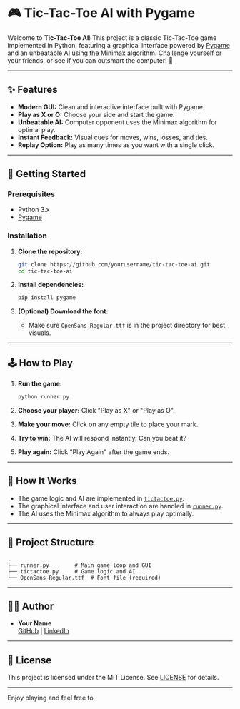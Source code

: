 # 🎮 Tic-Tac-Toe AI with Pygame

Welcome to **Tic-Tac-Toe AI**! This project is a classic Tic-Tac-Toe game implemented in Python, featuring a graphical interface powered by [Pygame](https://www.pygame.org/) and an unbeatable AI using the Minimax algorithm. Challenge yourself or your friends, or see if you can outsmart the computer! 🤖

---

## ✨ Features

- **Modern GUI:** Clean and interactive interface built with Pygame.
- **Play as X or O:** Choose your side and start the game.
- **Unbeatable AI:** Computer opponent uses the Minimax algorithm for optimal play.
- **Instant Feedback:** Visual cues for moves, wins, losses, and ties.
- **Replay Option:** Play as many times as you want with a single click.

---

## 🚀 Getting Started

### Prerequisites

- Python 3.x
- [Pygame](https://www.pygame.org/wiki/GettingStarted)

### Installation

1. **Clone the repository:**
   ```sh
   git clone https://github.com/yourusername/tic-tac-toe-ai.git
   cd tic-tac-toe-ai
   ```

2. **Install dependencies:**
   ```sh
   pip install pygame
   ```

3. **(Optional) Download the font:**
   - Make sure `OpenSans-Regular.ttf` is in the project directory for best visuals.

---

## 🕹️ How to Play

1. **Run the game:**
   ```sh
   python runner.py
   ```

2. **Choose your player:** Click "Play as X" or "Play as O".
3. **Make your move:** Click on any empty tile to place your mark.
4. **Try to win:** The AI will respond instantly. Can you beat it?
5. **Play again:** Click "Play Again" after the game ends.

---

## 🧠 How It Works

- The game logic and AI are implemented in [`tictactoe.py`](tictactoe.py).
- The graphical interface and user interaction are handled in [`runner.py`](runner.py).
- The AI uses the Minimax algorithm to always play optimally.

---

## 📁 Project Structure

```
.
├── runner.py        # Main game loop and GUI
├── tictactoe.py     # Game logic and AI
└── OpenSans-Regular.ttf  # Font file (required)
```

---

## 👨‍💻 Author

- **Your Name**  
  [GitHub](https://github.com/yourusername) | [LinkedIn](https://linkedin.com/in/yourprofile)

---

## 📜 License

This project is licensed under the MIT License. See [LICENSE](LICENSE) for details.

---

Enjoy playing and feel free to